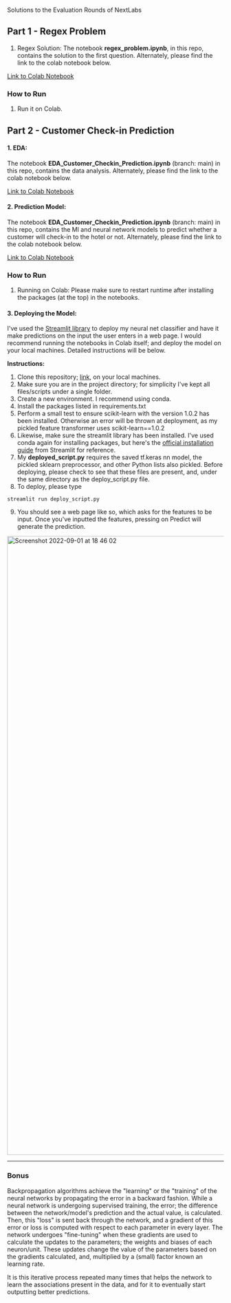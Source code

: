 Solutions to the Evaluation Rounds of NextLabs

## Part 1 - Regex Problem
1. Regex Solution: The notebook **regex_problem.ipynb**, in this repo, contains the solution to the first question. 
Alternately, please find the link to the colab notebook below.
  
[Link to Colab Notebook](https://colab.research.google.com/drive/16lmPURbM-VCWAnyb3kzFHl8Oi1s317fn?usp=sharing)

### How to Run
1) Run it on Colab.

## Part 2 - Customer Check-in Prediction
#### **1. EDA**: 
The notebook **EDA_Customer_Checkin_Prediction.ipynb** (branch: main) in this repo, contains the data analysis.
    Alternately, please find the link to the colab notebook below.
    
[Link to Colab Notebook](https://colab.research.google.com/drive/1-U8myjUyY9mj66vZlHjKLkWf6pcU4ngi?usp=sharing)
 

#### **2. Prediction Model**:
The notebook **EDA_Customer_Checkin_Prediction.ipynb** (branch: main) in this repo, contains the Ml and neural network models 
  to predict whether a customer will check-in to the hotel or not.
    Alternately, please find the link to the colab notebook below.
    
  [Link to Colab Notebook](https://colab.research.google.com/drive/1wpTq5k42k6fY3cR8enqxVqrB9nfOcJ6_?usp=sharing)
  
    
  ### How to Run
  1) Running on Colab: Please make sure to restart runtime after installing the packages (at the top) in the notebooks.
  

#### **3. Deploying the Model**: 
I've used the [Streamlit library](https://docs.streamlit.io/library/get-started) to deploy my neural net classifier and have it make predictions on the input the user enters in a web page. I would recommend running the notebooks in Colab itself; and deploy the model on your local machines. Detailed instructions will be below.

  **Instructions:**

  1) Clone this repository; [link](https://github.com/shraddha-an/nextlabs_evaluation), on your local machines.
  2) Make sure you are in the project directory; for simplicity I've kept all files/scripts under a single folder.
  3) Create a new environment. I recommend using conda.
  4) Install the packages listed in requirements.txt
  5) Perform a small test to ensure scikit-learn with the version 1.0.2 has been installed. 
      Otherwise an error will be thrown at deployment, as my pickled feature transformer uses scikit-learn==1.0.2
  6) Likewise, make sure the streamlit library has been installed. I've used conda again for installing packages, but here's the [official installation guide](https://docs.streamlit.io/library/get-started/installation) from Streamlit for reference.
  7) My **deployed_script.py** requires the saved tf.keras nn model, the pickled sklearn preprocessor, and other Python lists also pickled. Before deploying, please check to see that these files are present, and, under the same directory as the deploy_script.py file.
  8) To deploy, please type

  ```
  streamlit run deploy_script.py
  ```
  9) You should see a web page like so, which asks for the features to be input. Once you've inputted the features, pressing on Predict will generate the prediction.
  
<img width="1440" alt="Screenshot 2022-09-01 at 18 46 02" src="https://user-images.githubusercontent.com/62532888/187923268-ab40ff13-056c-49d1-90a5-ba1b7b547161.png">

---
### **Bonus**
Backpropagation algorithms achieve the "learning" or the "training" of the neural networks by propagating the error in a backward fashion. While a neural network is undergoing supervised training, the error; the difference between the network/model's prediction and the actual value, is calculated. Then, this "loss" is sent back through the network, and a gradient of this error or loss is computed with respect to each parameter in every layer. The network undergoes "fine-tuning" when these gradients are used to calculate the updates to the parameters; the weights and biases of each neuron/unit. These updates change the value of the parameters based on the gradients calculated, and, multiplied by a (small) factor known an learning rate. 

It is this iterative process repeated many times that helps the network to learn the associations present in the data, and for it to eventually start outputting better predictions.

